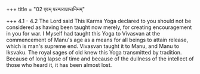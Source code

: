 +++
title = "02 एवम् परम्पराप्राप्तमिमम्"

+++
4.1 - 4.2 The Lord said This Karma Yoga declared to you should not be
considered as having been taught now merely, for creating encouragement
in you for war. I Myself had taught this Yoga to Vivasvan at the
commencement of Manu's age as a means for all beings to attain release,
which is man's supreme end. Vivasvan taught it to Manu, and Manu to
Iksvaku. The royal sages of old knew this Yoga transmitted by tradition.
Because of long lapse of time and because of the dullness of the
intellect of those who heard it, it has been almost lost.
